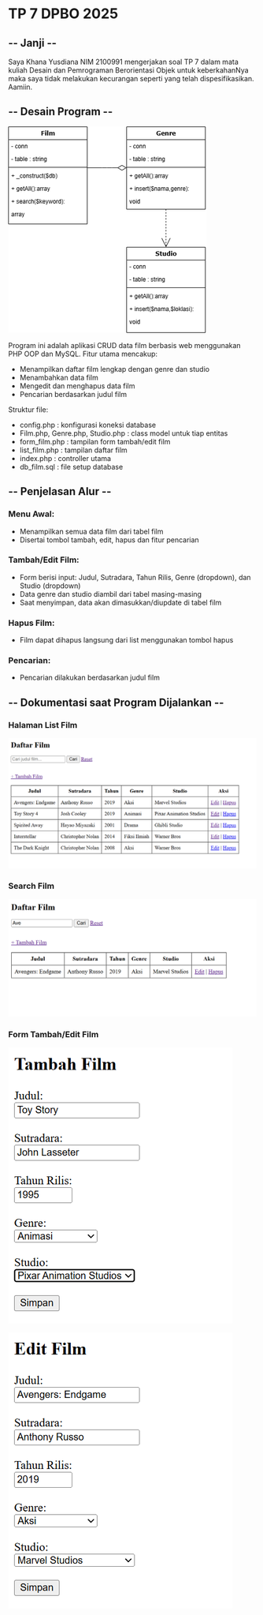 # TP 7 DPBO 2025

## -- Janji --

Saya Khana Yusdiana NIM 2100991 mengerjakan soal TP 7 dalam mata kuliah Desain dan Pemrograman Berorientasi Objek untuk keberkahanNya maka saya tidak melakukan kecurangan seperti yang telah dispesifikasikan. Aamiin.

## -- Desain Program --

![1](https://github.com/marimoo0/TP7DPBO2025C2/blob/6622a118607b117183e583d1f4749db8168f3108/Diagram.png)

Program ini adalah aplikasi CRUD data film berbasis web menggunakan PHP OOP dan MySQL. Fitur utama mencakup:

- Menampilkan daftar film lengkap dengan genre dan studio
- Menambahkan data film
- Mengedit dan menghapus data film
- Pencarian berdasarkan judul film

Struktur file:

- config.php : konfigurasi koneksi database
- Film.php, Genre.php, Studio.php : class model untuk tiap entitas
- form_film.php : tampilan form tambah/edit film
- list_film.php : tampilan daftar film
- index.php : controller utama
- db_film.sql : file setup database

## -- Penjelasan Alur --

### Menu Awal:

- Menampilkan semua data film dari tabel film
- Disertai tombol tambah, edit, hapus dan fitur pencarian

### Tambah/Edit Film:

- Form berisi input: Judul, Sutradara, Tahun Rilis, Genre (dropdown), dan Studio (dropdown)
- Data genre dan studio diambil dari tabel masing-masing
- Saat menyimpan, data akan dimasukkan/diupdate di tabel film

### Hapus Film:

- Film dapat dihapus langsung dari list menggunakan tombol hapus

### Pencarian:

- Pencarian dilakukan berdasarkan judul film

## -- Dokumentasi saat Program Dijalankan --

### Halaman List Film

![1](https://github.com/marimoo0/TP7DPBO2025C2/blob/e2db291736e3aadd258bf18ae839b065ccb0a950/SS/Screenshot_1.png)

### Search Film

![1](https://github.com/marimoo0/TP7DPBO2025C2/blob/e2db291736e3aadd258bf18ae839b065ccb0a950/SS/Screenshot_2.png)

### Form Tambah/Edit Film

![1](https://github.com/marimoo0/TP7DPBO2025C2/blob/e2db291736e3aadd258bf18ae839b065ccb0a950/SS/Screenshot_4.png)

![1](https://github.com/marimoo0/TP7DPBO2025C2/blob/e2db291736e3aadd258bf18ae839b065ccb0a950/SS/Screenshot_3.png)
